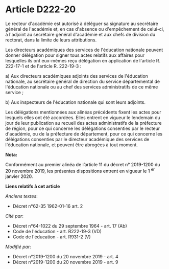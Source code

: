 # Article D222-20

Le recteur d'académie est autorisé à déléguer sa signature au secrétaire général de l'académie et, en cas d'absence ou
d'empêchement de celui-ci, à l'adjoint au secrétaire général d'académie et aux chefs de division du rectorat, dans la limite
de leurs attributions.

Les directeurs académiques des services de l'éducation nationale peuvent donner délégation pour signer tous actes relatifs
aux affaires pour lesquelles ils ont eux-mêmes reçu délégation en application de l'article R. 222-17-1 et de l'article R.
222-19-3 :

a) Aux directeurs académiques adjoints des services de l'éducation nationale, au secrétaire général de direction du service
départemental de l'éducation nationale ou au chef des services administratifs de ce même service ;

b) Aux inspecteurs de l'éducation nationale qui sont leurs adjoints.

Les délégations mentionnées aux alinéas précédents fixent les actes pour lesquels elles ont été accordées. Elles entrent en
vigueur le lendemain du jour de leur publication au recueil des actes administratifs de la préfecture de région, pour ce qui
concerne les délégations consenties par le recteur d'académie, ou de la préfecture de département, pour ce qui concerne les
délégations consenties par le directeur académique des services de l'éducation nationale, et peuvent être abrogées à tout
moment.

**Nota:**

<font color="black">Conformément au premier alinéa de l’article 11 du décret n° 2019-1200 du 20 novembre 2019, les présentes
dispositions entrent en vigueur le 1
    <sup>er</sup> janvier 2020.</font>

**Liens relatifs à cet article**

_Anciens textes_:

  - Décret n°62-35 1962-01-16 art. 2

_Cité par_:

  - Décret n°64-1022 du 29 septembre 1964 - art. 17 (Ab)
  - Code de l'éducation - art. R222-19-3 (VD)
  - Code de l'éducation - art. R931-2 (V)

_Modifié par_:

  - Décret n°2019-1200 du 20 novembre 2019 - art. 4
  - Décret n°2019-1200 du 20 novembre 2019 - art. 9
